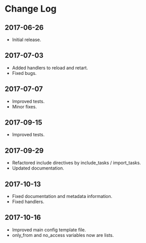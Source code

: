 # Change Log

## 2017-06-26

- Initial release.

## 2017-07-03

- Added handlers to reload and retart.
- Fixed bugs.

## 2017-07-07

- Improved tests.
- Minor fixes.

## 2017-09-15

- Improved tests.

## 2017-09-29

- Refactored include directives by include_tasks / import_tasks.
- Updated documentation.

## 2017-10-13

- Fixed documentation and metadata information.
- Fixed handlers.

## 2017-10-16

- Improved main config template file.
- only_from and no_access variables now are lists.
